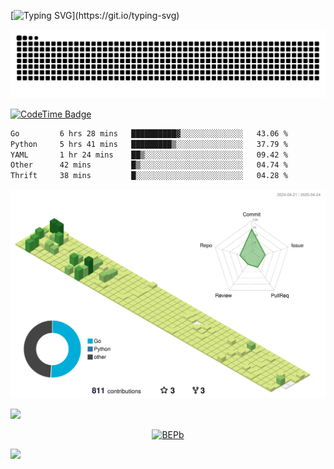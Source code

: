 [![Typing SVG](https://readme-typing-svg.demolab.com?font=JetBrains+Mono&duration=3000&center=true&vCenter=true&multiline=true&repeat=false&width=800&height=80&lines=Welcome+to+KevinMatt's+workshop;Do+not+go+gentle+into+that+good+night.)](https://git.io/typing-svg)

![snake-grid](https://raw.githubusercontent.com/kevinmatthe/kevinmatthe/output/github-contribution-grid-snake-dark.svg)

[![CodeTime Badge](https://img.shields.io/endpoint?style=flat-square&color=222&url=https%3A%2F%2Fapi.codetime.dev%2Fshield%3Fid%3D30418%26project%3D%26in=0)](https://codetime.dev)

<!--START_SECTION:waka-->

```txt
Go         6 hrs 28 mins   ██████████▓░░░░░░░░░░░░░░   43.06 %
Python     5 hrs 41 mins   █████████▒░░░░░░░░░░░░░░░   37.79 %
YAML       1 hr 24 mins    ██▒░░░░░░░░░░░░░░░░░░░░░░   09.42 %
Other      42 mins         █▒░░░░░░░░░░░░░░░░░░░░░░░   04.74 %
Thrift     38 mins         █░░░░░░░░░░░░░░░░░░░░░░░░   04.28 %
```

<!--END_SECTION:waka-->

<!--   profile-green-animate -->
![](./profile-3d-contrib/profile-green-animate.svg)

<!--  2d history skills -->
<img src="https://cr-skills-chart-widget.azurewebsites.net/api/api?username=kevinmatthe" width="auto"></img>

<p align="center"> 
<a href="https://github.com/ryo-ma/github-profile-trophy"><img src="https://github-profile-trophy.vercel.app/?username=kevinmatthe" alt="BEPb" /></a>
</p>

<img src="https://cr-ss-service.azurewebsites.net/api/ScreenShot?widget=summary&username=kevinmatthe" width="auto"></img>
